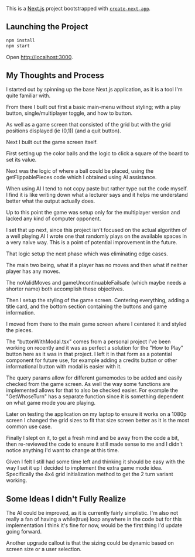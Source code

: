 This is a [Next.js](https://nextjs.org) project bootstrapped with [`create-next-app`](https://nextjs.org/docs/app/api-reference/cli/create-next-app).

## Launching the Project

```bash
npm install
npm start
```

Open [http://localhost:3000](http://localhost:3000).

## My Thoughts and Process

I started out by spinning up the base Next.js application, as it is a tool I'm quite familiar with.

From there I built out first a basic main-menu without styling; with a play button, single/multiplayer toggle, and how to button.

As well as a game screen that consisted of the grid but with the grid positions displayed (ie (0,1)) (and a quit button).

Next I built out the game screen itself.

First setting up the color balls and the logic to click a square of the board to set its value.

Next was the logic of where a ball could be placed, using the getFlippablePieces code which I obtained using AI assistance.

When using AI I tend to not copy paste but rather type out the code myself. I find it is like writing down what a lecturer says and it helps me understand better what the output actually does.

Up to this point the game was setup only for the multiplayer version and lacked any kind of computer opponent.

I set that up next, since this project isn't focused on the actual algorithm of a well playing AI I wrote one that randomly plays on the available spaces in a very naive way. This is a point of potential improvement in the future.

That logic setup the next phase which was eliminating edge cases.

The main two being, what if a player has no moves and then what if neither player has any moves.

The noValidMoves and gameUncontinuableFailsafe (which maybe needs a shorter name) both accomplish these objectives.

Then I setup the styling of the game screen. Centering everything, adding a title card, and the bottom section containing the buttons and game information.

I moved from there to the main game screen where I centered it and styled the pieces.

The "buttonWithModal.tsx" comes from a personal project I've been working on recently and it was as perfect a solution for the "How to Play" button here as it was in that project. I left it in that form as a potential component for future use, for example adding a credits button or other informational button with modal is easier with it.

The query params allow for different gamemodes to be added and easily checked from the game screen.
As well the way some functions are implemented allows for that to also be checked easier. For example the "GetWhoseTurn" has a separate function since it is something dependent on what game mode you are playing.

Later on testing the application on my laptop to ensure it works on a 1080p screen I changed the grid sizes to fit that size screen better as it is the most common use case.

Finally I slept on it, to get a fresh mind and be away from the code a bit, then re-reviewed the code to ensure it still made sense to me and I didn't notice anything I'd want to change at this time.

Given I felt I still had some time left and thinking it should be easy with the way I set it up I decided to implement the extra game mode idea. Specifically the 4x4 grid initialization method to get the 2 turn variant working.

## Some Ideas I didn't Fully Realize

The AI could be improved, as it is currently fairly simplistic. I'm also not really a fan of having a while(true) loop anywhere in the code but for this implementation I think it's fine for now, would be the first thing I'd update going forward.

Another upgrade callout is that the sizing could be dynamic based on screen size or a user selection.
